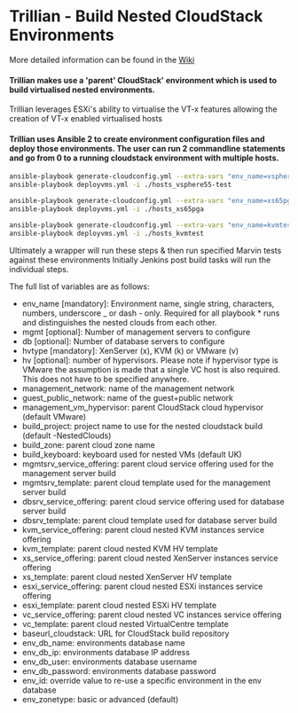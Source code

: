 # Trillian - Build Nested CloudStack Environments

More detailed information can be found in the [Wiki](https://github.com/shapeblue/Trillian/wiki)

#### Trillian makes use a 'parent' CloudStack' environment which is used to build virtualised nested environments.

Trillian leverages ESXi's ability to virtualise the VT-x features allowing the creation of VT-x enabled virtualised hosts

#### Trillian uses Ansible 2 to create environment configuration files and deploy those environments. The user can run 2 commandline statements and go from 0 to a running cloudstack environment with multiple hosts. 



```bash
ansible-playbook generate-cloudconfig.yml --extra-vars "env_name=vsphere55-test mgmt=1 db=0 hvtype=v hv=2 esxi_template='ESXi 5.5 U3' vc_template='vCenter 5.5 U3' env_accounts=all pri=1 sec=1" -i localhost
ansible-playbook deployvms.yml -i ./hosts_vsphere55-test

ansible-playbook generate-cloudconfig.yml --extra-vars "env_name=xs65pga mgmt=1 db=0 hvtype=x hv=2 xenserver_template='XenServer 6.5 SP1' env_accounts=all pri=1 sec=1" -i localhost
ansible-playbook deployvms.yml -i ./hosts_xs65pga

ansible-playbook generate-cloudconfig.yml --extra-vars "env_name=kvmtest mgmt=1 db=0 hvtype=k hv=2 kvm_template='KVM CentOS 6.7' env_accounts=all pri=1 sec=1" -i localhost
ansible-playbook deployvms.yml -i ./hosts_kvmtest

````

Ultimately a wrapper will run these steps & then run specified Marvin tests against these environments
Initially Jenkins post build tasks will run the individual steps.

The full list of variables are as follows:
* env_name [mandatory]: Environment name, single string, characters, numbers, underscore _ or dash - only. Required for all playbook * runs and distinguishes the nested clouds from each other.
* mgmt [optional]: Number of management servers to configure
* db [optional]: Number of database servers to configure
* hvtype [mandatory]: XenServer (x), KVM (k) or VMware (v)
* hv [optional]: number of hypervisors. Please note if hypervisor type is VMware the assumption is made that a single VC host is also required. This does not have to be specified anywhere.
* management_network: name of the management network
* guest_public_network: name of the guest+public network
* management_vm_hypervisor: parent CloudStack cloud hypervisor (default VMware)
* build_project: project name to use for the nested cloudstack build (default <accountname>-NestedClouds)
* build_zone: parent cloud zone name
* build_keyboard: keyboard used for nested VMs (default UK)
* mgmtsrv_service_offering: parent cloud service offering used for the management server build
* mgmtsrv_template: parent cloud template used for the management server build
* dbsrv_service_offering: parent cloud service offering used for database server build
* dbsrv_template: parent cloud template used for database server build
* kvm_service_offering: parent cloud nested KVM instances service offering
* kvm_template: parent cloud nested KVM HV template
* xs_service_offering: parent cloud nested XenServer instances service offering
* xs_template: parent cloud nested XenServer HV template
* esxi_service_offering: parent cloud nested ESXi instances service offering
* esxi_template: parent cloud nested ESXi HV template
* vc_service_offering: parent cloud nested VC instances service offering
* vc_template: parent cloud nested VirtualCentre template
* baseurl_cloudstack: URL for CloudStack build repository
* env_db_name: environments database name
* env_db_ip: environments database IP address
* env_db_user: environments database username
* env_db_password: environments database password
* env_id: override value to re-use a specific environment in the env database
* env_zonetype: basic or advanced (default)

